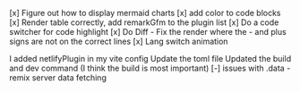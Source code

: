 [x] Figure out how to display mermaid charts
[x] add color to code blocks
[x] Render table correctly, add remarkGfm to the plugin list
[x] Do a code switcher for code highlight
[x] Do Diff - Fix the render where the - and plus signs are not on the correct lines
[x] Lang switch animation

I added netlifyPlugin in my vite config
Update the toml file
Updated the build and dev command (I think the build is most important)
[-] issues with .data - remix server data fetching
